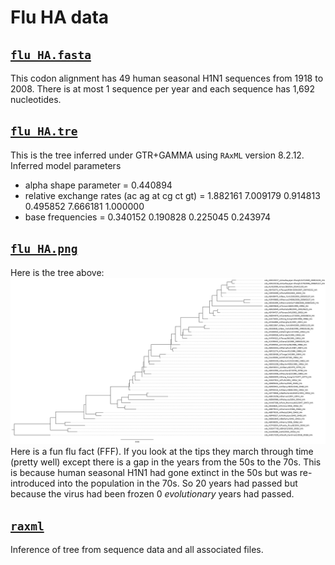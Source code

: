 # Flu HA data

## [`flu_HA.fasta`](flu_HA.fasta)
This codon alignment has 49 human seasonal H1N1 sequences from 1918 to 2008.
There is at most 1 sequence per year and each sequence has 1,692 nucleotides.

## [`flu_HA.tre`](flu_HA.tre)
This is the tree inferred under GTR+GAMMA using `RAxML` version 8.2.12.
Inferred model parameters
 - alpha shape parameter = 0.440894
 - relative exchange rates (ac ag at cg ct gt) =  1.882161 7.009179 0.914813 0.495852 7.666181 1.000000
 - base frequencies = 0.340152 0.190828 0.225045 0.243974


## [`flu_HA.png`](flu_HA.png)
Here is the tree above:  
![](flu_HA.png)
Here is a fun flu fact (FFF).
If you look at the tips they march through time (pretty well) except there is a gap in the years from the 50s to the 70s.
This is because human seasonal H1N1 had gone extinct in the 50s but was re-introduced into the population in the 70s.
So 20 years had passed but because the virus had been frozen 0 _evolutionary_ years had passed.

## [`raxml`](raxml)
Inference of tree from sequence data and all associated files.
